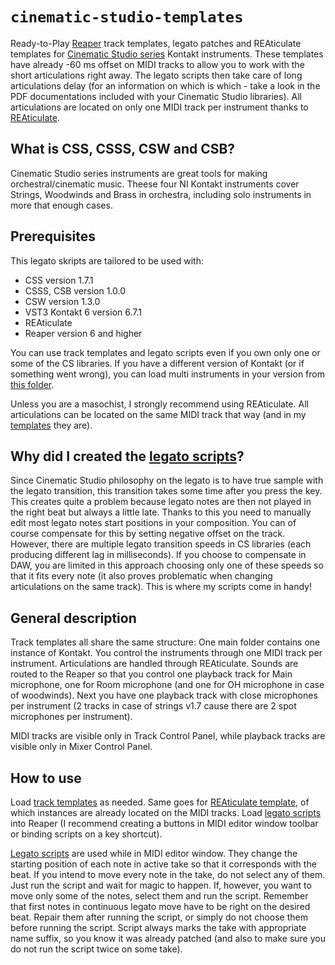 # `cinematic-studio-templates`
Ready-to-Play [Reaper](https://www.reaper.fm/) track templates, legato patches and REAticulate templates for [Cinematic Studio series](https://cinematicstudioseries.com/) Kontakt instruments.
These templates have already -60 ms offset on MIDI tracks to allow you to work with the short articulations right away. The legato scripts then take care of long articulations delay (for an information on which is which - take a look in the PDF documentations included with your Cinematic Studio libraries).
All articulations are located on only one MIDI track per instrument thanks to [REAticulate](https://reaticulate.com/).

## What is CSS, CSSS, CSW and CSB? 
Cinematic Studio series instruments are great tools for making orchestral/cinematic music. Theese four NI Kontakt instruments cover Strings, Woodwinds and Brass in orchestra, including solo instruments in more that enough cases.

## Prerequisites
This legato skripts are tailored to be used with:
- CSS version 1.7.1
- CSSS, CSB version 1.0.0
- CSW version 1.3.0
- VST3 Kontakt 6 version 6.7.1
- REAticulate
- Reaper version 6 and higher

You can use track templates and legato scripts even if you own only one or some of the CS libraries. If you have a different version of Kontakt (or if something went wrong), you can load multi instruments in your version from [this folder](https://github.com/3YY3/cinematic-studio-templates/tree/main/kontakt_multis).

Unless you are a masochist, I strongly recommend using REAticulate. All articulations can be located on the same MIDI track that way (and in my [templates](https://github.com/3YY3/cinematic-studio-templates/tree/main/track_templates) they are).

## Why did I created the [legato scripts](https://github.com/3YY3/cinematic-studio-templates/tree/main/legato_scripts)?
Since Cinematic Studio philosophy on the legato is to have true sample with the legato transition, this transition takes some time after you press the key. This creates quite a problem because legato notes are then not played in the right beat but always a little late. Thanks to this you need to manually edit most legato notes start positions in your composition. 
You can of course compensate for this by setting negative offset on the track. However, there are multiple legato transition speeds in CS libraries (each producing different lag in milliseconds). If you choose to compensate in DAW, you are limited in this approach choosing only one of these speeds so that it fits every note (it also proves problematic when changing articulations on the same track).
This is where my scripts come in handy!

## General description
Track templates all share the same structure: One main folder contains one instance of Kontakt. You control the instruments through one MIDI track per instrument. Articulations are handled through REAticulate. Sounds are routed to the Reaper so that you control one playback track for Main microphone, one for Room microphone (and one for OH microphone in case of woodwinds). Next you have one playback track with close microphones per instrument (2 tracks in case of strings v1.7 cause there are 2 spot microphones per instrument). 

MIDI tracks are visible only in Track Control Panel, while playback tracks are visible only in Mixer Control Panel.

## How to use
Load [track templates](https://github.com/3YY3/cinematic-studio-templates/tree/main/track_templates) as needed. Same goes for [REAticulate template](https://github.com/3YY3/cinematic-studio-templates/blob/main/Reaticulate.reabank), of which instances are already located on the MIDI tracks. Load [legato scripts](https://github.com/3YY3/cinematic-studio-templates/tree/main/legato_scripts) into Reaper (I recommend creating a buttons in MIDI editor window toolbar or binding scripts on a key shortcut).

[Legato scripts](https://github.com/3YY3/cinematic-studio-templates/tree/main/legato_scripts) are used while in MIDI editor window. They change the starting position of each note in active take so that it corresponds with the beat.
If you intend to move every note in the take, do not select any of them. Just run the script and wait for magic to happen. If, however, you want to move only some of the notes, select them and run the script.
Remember that first notes in continuous legato move have to be right on the desired beat. Repair them after running the script, or simply do not choose them before running the script.
Script always marks the take with appropriate name suffix, so you know it was already patched (and also to make sure you do not run the script twice on some take).

